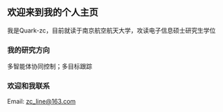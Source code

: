## 欢迎来到我的个人主页

我是Quark-zc，目前就读于南京航空航天大学，攻读电子信息硕士研究生学位

### 我的研究方向
多智能体协同控制；多目标跟踪

### 欢迎和我联系
Email: zc_line@163.com
